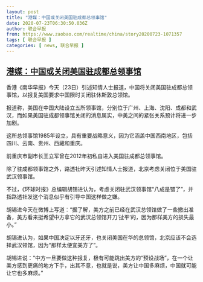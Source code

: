 ```yaml
---
layout: post
title: "港媒：中国或关闭美国驻成都总领事馆"
date: 2020-07-23T06:30:50.036Z
author: 联合早报
from: https://www.zaobao.com/realtime/china/story20200723-1071357
tags: [ 联合早报 ]
categories: [ news, 联合早报 ]
---
```

<!--1595510580000-->
[港媒：中国或关闭美国驻成都总领事馆](https://www.zaobao.com/realtime/china/story20200723-1071357)
------

<div>
<p>香港《南华早报》今天（23日）引述知情人士报道，中国将关闭美国驻成都总领事馆，以报复美国要求中国限时关闭驻休斯敦总领馆。</p><p>报道称，美国在中国大陆设立五所领事馆，分别位于广州、上海、沈阳、成都和武汉，而如果美国驻成都领事馆关闭的消息属实，中美之间的紧张关系预计将进一步加剧。</p><p>这所总领事馆1985年设立，具有重要战略意义，因为它涵盖中国西南地区，包括四川、云南、贵州、西藏和重庆。</p><section id="imu"><div id="dfp-ad-imu1-wrapper" class="dfp-tag-wrapper"><div id="dfp-ad-imu1" class="dfp-tag-wrapper"></div></div></section><p>前重庆市副市长王立军曾在2012年初私自进入美国驻成都总领事馆。</p><p>除了驻成都领事馆之外，路透社昨天引述知情人士报道，北京考虑关闭位于美国驻武汉领事馆。</p><p>不过，《环球时报》总编辑胡锡进认为，考虑关闭驻武汉领事馆“八成是错了”，并指路透社发这个消息似乎有引导中国这样做之嫌。</p><p>胡锡进今天在微博上写道：“据了解，美方之前已经在武汉总领馆做了一些撤出准备，美方看来挺希望中方拿它的武汉总领馆开刀‘扯平’的，因为那样美方的损失最小。”</p><div id="innity-in-post"></div><div id="dfp-ad-midarticlespecial-wrapper" class="dfp-tag-wrapper"><div id="dfp-ad-midarticlespecial" class="dfp-tag-wrapper"></div></div><p>胡锡进认为，如果中国决定以牙还牙，也关闭美国在华的总领馆，北京应该不会选择武汉领馆，因为“那样太便宜美方了”。</p><p>胡锡进说：“中方一旦要做这种报复，极有可能跳出美方的“预设战场”，在一个让美方感到更痛的地方下手，出其不意，也就是说，美方让中国多麻烦，中国就可能让它也多麻烦。”</p>
</div>
